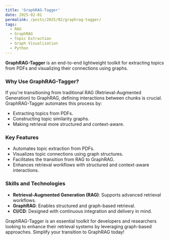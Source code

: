 ```yaml
---
title: 'GraphRAG-Tagger'
date: 2025-02-01
permalink: /posts/2025/02/graphrag-tagger/
tags:
  - RAG
  - GraphRAG
  - Topic Extraction
  - Graph Visualization
  - Python
---
```


**GraphRAG-Tagger** is an end-to-end lightweight toolkit for extracting topics from PDFs and visualizing their connections using graphs.

### Why Use GraphRAG-Tagger?

If you're transitioning from traditional RAG (Retrieval-Augmented Generation) to GraphRAG, defining interactions between chunks is crucial. GraphRAG-Tagger automates this process by:

- Extracting topics from PDFs.
- Constructing topic similarity graphs.
- Making retrieval more structured and context-aware.

### Key Features

- Automates topic extraction from PDFs.
- Visualizes topic connections using graph structures.
- Facilitates the transition from RAG to GraphRAG.
- Enhances retrieval workflows with structured and context-aware interactions.

### Skills and Technologies

- **Retrieval-Augmented Generation (RAG)**: Supports advanced retrieval workflows.
- **GraphRAG**: Enables structured and graph-based retrieval.
- **CI/CD**: Designed with continuous integration and delivery in mind.

GraphRAG-Tagger is an essential toolkit for developers and researchers looking to enhance their retrieval systems by leveraging graph-based approaches. Simplify your transition to GraphRAG today!
